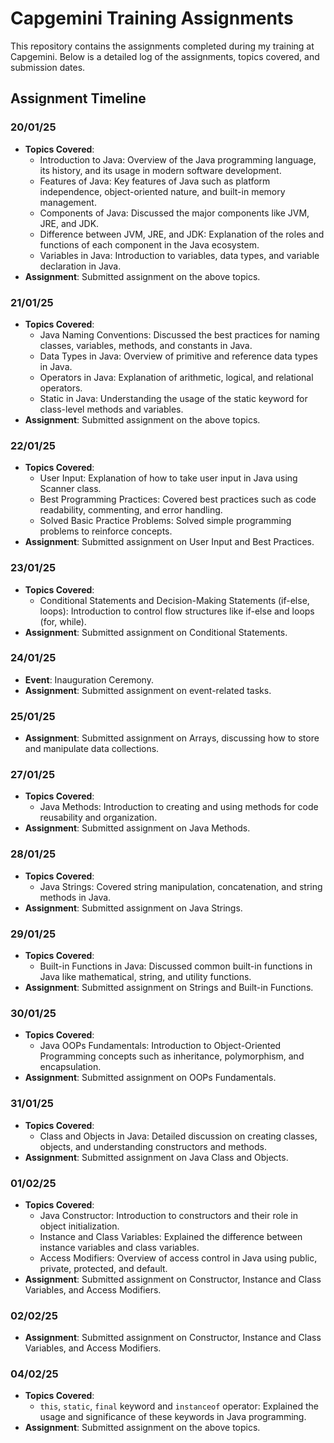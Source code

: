 # Capgemini Training Assignments

This repository contains the assignments completed during my training at Capgemini. Below is a detailed log of the assignments, topics covered, and submission dates.

## Assignment Timeline

### 20/01/25

- **Topics Covered**:
  - Introduction to Java: Overview of the Java programming language, its history, and its usage in modern software development.
  - Features of Java: Key features of Java such as platform independence, object-oriented nature, and built-in memory management.
  - Components of Java: Discussed the major components like JVM, JRE, and JDK.
  - Difference between JVM, JRE, and JDK: Explanation of the roles and functions of each component in the Java ecosystem.
  - Variables in Java: Introduction to variables, data types, and variable declaration in Java.
- **Assignment**: Submitted assignment on the above topics.

### 21/01/25

- **Topics Covered**:
  - Java Naming Conventions: Discussed the best practices for naming classes, variables, methods, and constants in Java.
  - Data Types in Java: Overview of primitive and reference data types in Java.
  - Operators in Java: Explanation of arithmetic, logical, and relational operators.
  - Static in Java: Understanding the usage of the static keyword for class-level methods and variables.
- **Assignment**: Submitted assignment on the above topics.

### 22/01/25

- **Topics Covered**:
  - User Input: Explanation of how to take user input in Java using Scanner class.
  - Best Programming Practices: Covered best practices such as code readability, commenting, and error handling.
  - Solved Basic Practice Problems: Solved simple programming problems to reinforce concepts.
- **Assignment**: Submitted assignment on User Input and Best Practices.

### 23/01/25

- **Topics Covered**:
  - Conditional Statements and Decision-Making Statements (if-else, loops): Introduction to control flow structures like if-else and loops (for, while).
- **Assignment**: Submitted assignment on Conditional Statements.

### 24/01/25

- **Event**: Inauguration Ceremony.
- **Assignment**: Submitted assignment on event-related tasks.

### 25/01/25

- **Assignment**: Submitted assignment on Arrays, discussing how to store and manipulate data collections.

### 27/01/25

- **Topics Covered**:
  - Java Methods: Introduction to creating and using methods for code reusability and organization.
- **Assignment**: Submitted assignment on Java Methods.

### 28/01/25

- **Topics Covered**:
  - Java Strings: Covered string manipulation, concatenation, and string methods in Java.
- **Assignment**: Submitted assignment on Java Strings.

### 29/01/25

- **Topics Covered**:
  - Built-in Functions in Java: Discussed common built-in functions in Java like mathematical, string, and utility functions.
- **Assignment**: Submitted assignment on Strings and Built-in Functions.

### 30/01/25

- **Topics Covered**:
  - Java OOPs Fundamentals: Introduction to Object-Oriented Programming concepts such as inheritance, polymorphism, and encapsulation.
- **Assignment**: Submitted assignment on OOPs Fundamentals.

### 31/01/25

- **Topics Covered**:
  - Class and Objects in Java: Detailed discussion on creating classes, objects, and understanding constructors and methods.
- **Assignment**: Submitted assignment on Java Class and Objects.

### 01/02/25

- **Topics Covered**:
  - Java Constructor: Introduction to constructors and their role in object initialization.
  - Instance and Class Variables: Explained the difference between instance variables and class variables.
  - Access Modifiers: Overview of access control in Java using public, private, protected, and default.
- **Assignment**: Submitted assignment on Constructor, Instance and Class Variables, and Access Modifiers.

### 02/02/25

- **Assignment**: Submitted assignment on Constructor, Instance and Class Variables, and Access Modifiers.

### 04/02/25

- **Topics Covered**:
  - `this`, `static`, `final` keyword and `instanceof` operator: Explained the usage and significance of these keywords in Java programming.
- **Assignment**: Submitted assignment on the above topics.
